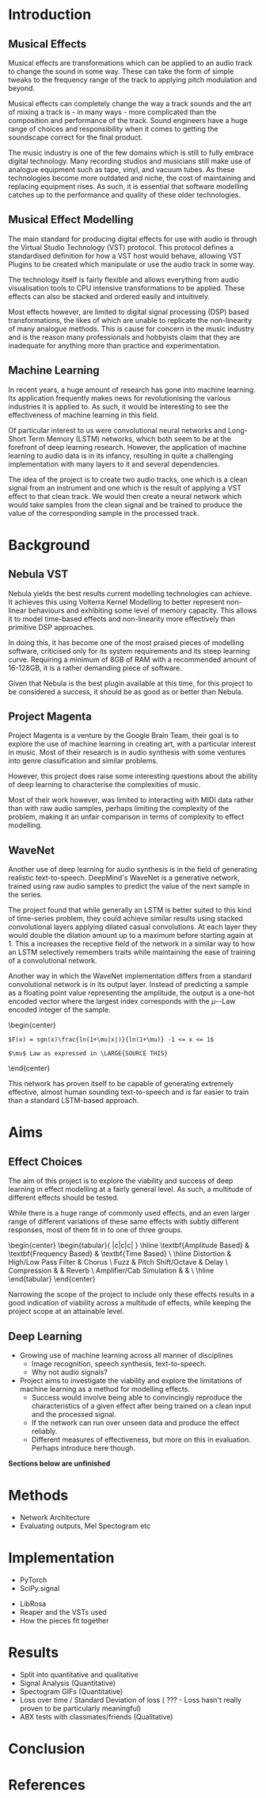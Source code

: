 # Introduction

## Musical Effects

Musical effects are transformations which can be applied to an audio track to change the sound in some way. These can take the form of simple tweaks to the frequency range of the track to applying pitch modulation and beyond. 

Musical effects can completely change the way a track sounds and the art of mixing a track is - in many ways - more complicated than the composition and performance of the track. Sound engineers have a huge range of choices and responsibility when it comes to getting the soundscape correct for the final product.

The music industry is one of the few domains which is still to fully embrace digital technology. Many recording studios and musicians still make use of analogue equipment such as tape, vinyl, and vacuum tubes. As these technologies become more outdated and niche, the cost of maintaining and replacing equipment rises. As such, it is essential that software modelling catches up to the performance and quality of these older technologies.

## Musical Effect Modelling

The main standard for producing digital effects for use with audio is through the Virtual Studio Technology (VST) protocol. This protocol defines a standardised definition for how a VST host would behave, allowing VST Plugins to be created which manipulate or use the audio track in some way.

The technology itself is fairly flexible and allows everything from audio visualisation tools to CPU intensive transformations to be applied. These effects can also be stacked and ordered easily and intuitively.

Most effects however, are limited to digital signal processing (DSP) based transformations, the likes of which are unable to replicate the non-linearity of many analogue methods. This is cause for concern in the music industry and is the reason many professionals and hobbyists claim that they are inadequate for anything more than practice and experimentation.

## Machine Learning

In recent years, a huge amount of research has gone into machine learning. Its application frequently makes news for revolutionising the various industries it is applied to. As such, it would be interesting to see the effectiveness of machine learning in this field. 

Of particular interest to us were convolutional neural networks and Long-Short Term Memory (LSTM) networks, which both seem to be at the forefront of deep learning research. However, the application of machine learning to audio data is in its infancy, resulting in quite a challenging implementation with many layers to it and several dependencies.

The idea of the project is to create two audio tracks, one which is a clean signal from an instrument and one which is the result of applying a VST effect to that clean track. We would then create a neural network which would take samples from the clean signal and be trained to produce the value of the corresponding sample in the processed track.

# Background

## Nebula VST

Nebula yields the best results current modelling technologies can achieve. It achieves this using Volterra Kernel Modelling to better represent non-linear behaviours and exhibiting some level of memory capacity. This allows it to model time-based effects and non-linearity more effectively than primitive DSP approaches.

In doing this, it has become one of the most praised pieces of modelling software, criticised only for its system requirements and its steep learning curve. Requiring a minimum of 8GB of RAM with a recommended amount of 16-128GB, it is a rather demanding piece of software. 

Given that Nebula is the best plugin available at this time, for this project to be considered a success, it should be as good as or better than Nebula.
    
## Project Magenta

Project Magenta is a venture by the Google Brain Team, their goal is to explore the use of machine learning in creating art, with a particular interest in music. Most of their research is in audio synthesis with some ventures into genre classification and similar problems.

However, this project does raise some interesting questions about the ability of deep learning to characterise the complexities of music.

Most of their work however, was limited to interacting with MIDI data rather than with raw audio samples, perhaps limiting the complexity of the problem, making it an unfair comparison in terms of complexity to effect modelling.

## WaveNet

Another use of deep learning for audio synthesis is in the field of generating realistic text-to-speech. DeepMind's WaveNet is a generative network, trained using raw audio samples to predict the value of the next sample in the series. 

The project found that while generally an LSTM is better suited to this kind of time-series problem, they could achieve similar results using stacked convolutional layers applying dilated casual convolutions. At each layer they would double the dilation amount up to a maximum before starting again at 1. This a increases the receptive field of the network in a similar way to how an LSTM selectively remembers traits while maintaining the ease of training of a convolutional network.

Another way in which the WaveNet implementation differs from a standard convolutional network is in its output layer. Instead of predicting a sample as a floating point value representing the amplitude, the output is a one-hot encoded vector where the largest index corresponds with the $\mu$--Law encoded integer of the sample.

\begin{center}

    $F(x) = sgn(x)\frac{ln(1+\mu|x|)}{ln(1+\mu)} -1 <= x <= 1$

    $\mu$ Law as expressed in \LARGE{SOURCE THIS}
\end{center}

This network has proven itself to be capable of generating extremely effective, almost human sounding text-to-speech and is far easier to train than a standard LSTM-based approach.

# Aims

## Effect Choices

The aim of this project is to explore the viability and success of deep learning in effect modelling at a fairly general level. As such, a multitude of different effects should be tested. 

While there is a huge range of commonly used effects, and an even larger range of different variations of these same effects with subtly different responses, most of them fit in to one of three groups.

\begin{center}
\begin{tabular}{ |c|c|c| } 
 \hline
    \textbf{Amplitude Based} & \textbf{Frequency Based} & \textbf{Time Based} \\ 
 \hline
 Distortion & High/Low Pass Filter & Chorus \\ 
 Fuzz & Pitch Shift/Octave & Delay \\ 
 Compression & & Reverb \\ 
 Amplifier/Cab Simulation & & \\ 
 \hline
\end{tabular}
\end{center}

Narrowing the scope of the project to include only these effects results in a good indication of viability across a multitude of effects, while keeping the project scope at an attainable level.

## Deep Learning 


* Growing use of machine learning across all manner of disciplines
    - Image recognition, speech synthesis, text-to-speech.
    - Why not audio signals?
* Project aims to investigate the viability and explore the limitations of machine learning as a method for modelling effects.
    - Success would involve being able to convincingly reproduce the characteristics of a given effect after being trained on a clean input and the processed signal.
    - If the network can run over unseen data and produce the effect reliably.
    - Different measures of effectiveness, but more on this in evaluation. Perhaps introduce here though.


**Sections below are unfinished**

# Methods

- Network Architecture
- Evaluating outputs, Mel Spectogram etc

# Implementation

- PyTorch
- SciPy.signal
* LibRosa
* Reaper and the VSTs used
* How the pieces fit together

# Results

- Split into quantitative and qualitative
- Signal Analysis (Quantitative)
- Spectogram GIFs (Quantitative)
- Loss over time / Standard Deviation of loss ( ??? - Loss hasn't really proven to be particularly meaningful)
- ABX tests with classmates/friends (Qualitative)

# Conclusion

# References
